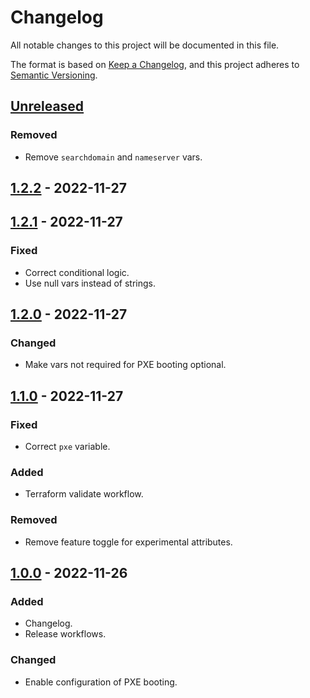 # Changelog

All notable changes to this project will be documented in this file.

The format is based on [Keep a Changelog](https://keepachangelog.com/en/1.0.0/),
and this project adheres to [Semantic Versioning](https://semver.org/spec/v2.0.0.html).

## [Unreleased]

### Removed

- Remove `searchdomain` and `nameserver` vars.

## [1.2.2] - 2022-11-27

## [1.2.1] - 2022-11-27

### Fixed

- Correct conditional logic.
- Use null vars instead of strings.

## [1.2.0] - 2022-11-27

### Changed

- Make vars not required for PXE booting optional.

## [1.1.0] - 2022-11-27

### Fixed

- Correct `pxe` variable.

### Added

- Terraform validate workflow.

### Removed

- Remove feature toggle for experimental attributes.

## [1.0.0] - 2022-11-26

### Added

- Changelog.
- Release workflows.

### Changed

- Enable configuration of PXE booting.

[Unreleased]: https://github.com/a7d-corp/terraform-module-proxmox-instance/compare/v1.2.2...HEAD
[1.2.2]: https://github.com/a7d-corp/terraform-module-proxmox-instance/compare/v1.2.1...v1.2.2
[1.2.1]: https://github.com/a7d-corp/terraform-module-proxmox-instance/compare/v1.2.0...v1.2.1
[1.2.0]: https://github.com/a7d-corp/terraform-module-proxmox-instance/compare/v1.1.0...v1.2.0
[1.1.0]: https://github.com/a7d-corp/terraform-module-proxmox-instance/compare/v1.0.0...v1.1.0
[1.0.0]: https://github.com/a7d-corp/terraform-module-proxmox-instance/releases/tag/v1.0.0
